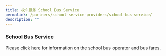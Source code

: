 ```yaml
---
title: 校车服务 School Bus Service
permalink: /partners/school-service-providers/school-bus-service/
description: ""
---
```

### School Bus Service

Please click [here](/files/School%20Service%20Providers/School%20Bus%20Service/school%20bus%20operator%20awarded.pdf) for information on the school bus operator and bus fares.